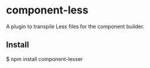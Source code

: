 # component-less

A plugin to transpile Less files for the component builder.

## Install

$ npm install component-lesser


